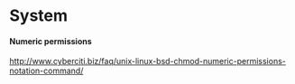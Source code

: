# System

#### Numeric permissions
http://www.cyberciti.biz/faq/unix-linux-bsd-chmod-numeric-permissions-notation-command/